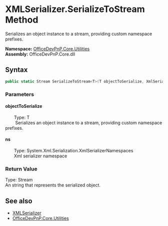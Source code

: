 # XMLSerializer.SerializeToStream Method  
 Serializes an object instance to a stream, providing custom namespace prefixes.   

**Namespace:** [OfficeDevPnP.Core.Utilities](OfficeDevPnP.Core.Utilities.md)  
**Assembly:** OfficeDevPnP.Core.dll  
## Syntax
```C#
public static Stream SerializeToStream<T>(T objectToSerialize, XmlSerializerNamespaces ns)
```
### Parameters
#### objectToSerialize  
&emsp;&emsp;Type: T  
&emsp;&emsp; Serializes an object instance to a stream, providing custom namespace prefixes.   

  

#### ns  
&emsp;&emsp;Type: System.Xml.Serialization.XmlSerializerNamespaces  
&emsp;&emsp;Xml serializer namespace  

  

### Return Value
Type: Stream  
An string that represents the serialized object.  


## See also
- [XMLSerializer](OfficeDevPnP.Core.Utilities.XMLSerializer.md) 
- [OfficeDevPnP.Core.Utilities](OfficeDevPnP.Core.Utilities.md) 
